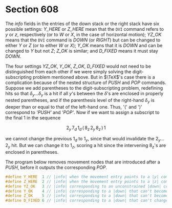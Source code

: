 # Section 608

The *info* fields in the entries of the down stack or the right stack have six possible settings: *Y_HERE* or *Z_HERE* mean that the `DVI` command refers to *y* or *z*, respectively (or to *W* or *X*, in the case of horizontal motion); *YZ_OK* means that the `DVI` command is *DOWN* (or *RIGHT*) but can be changed to either *Y* or *Z* (or to either *W* or *X*); *Y_OK* means that it is *DOWN* and can be changed to *Y* but not *Z*; *Z_OK* is similar; and *D_FIXED* means it must stay *DOWN*.

The four settings *YZ_OK*, *Y_OK*, *Z_OK*, *D_FIXED* would not need to be distinguished from each other if we were simply solving the digit-subscripting problem mentioned above.
But in $\TeX$'s case there is a complication because of the nested structure of *PUSH* and *POP* commands.
Suppose we add parentheses to the digit-subscripting problem, redefining hits so that $\delta_y\ldots \delta_y$ is a hit if all $y$'s between the $\delta$'s are enclosed in properly nested parentheses, and if the parenthesis level of the right-hand $\delta_y$ is deeper than or equal to that of the left-hand one.
Thus, '(' and ')' correspond to *'PUSH'* and *'POP'*.
Now if we want to assign a subscript to the final 1 in the sequence

$$
2_y\,7_d\,1_d\,(\,8_z\,2_y\,8_z\,)\,1
$$

we cannot change the previous $1_d$ to $1_y$, since that would invalidate the $2_y\ldots2_y$ hit.
But we can change it to $1_z$, scoring a hit since the intervening $8_z$'s are enclosed in parentheses.

The program below removes movement nodes that are introduced after a *PUSH*, before it outputs the corresponding *POP*.

```c include/constants.h
#define Y_HERE  1 // |info| when the movement entry points to a |y| command
#define Z_HERE  2 // |info| when the movement entry points to a |z| command
#define YZ_OK   3 // |info| corresponding to an unconstrained |down| command
#define Y_OK    4 // |info| corresponding to a |down| that can't become a |z|
#define Z_OK    5 // |info| corresponding to a |down| that can't become a |y|
#define D_FIXED 6 // |info| corresponding to a |down| that can't change
```
